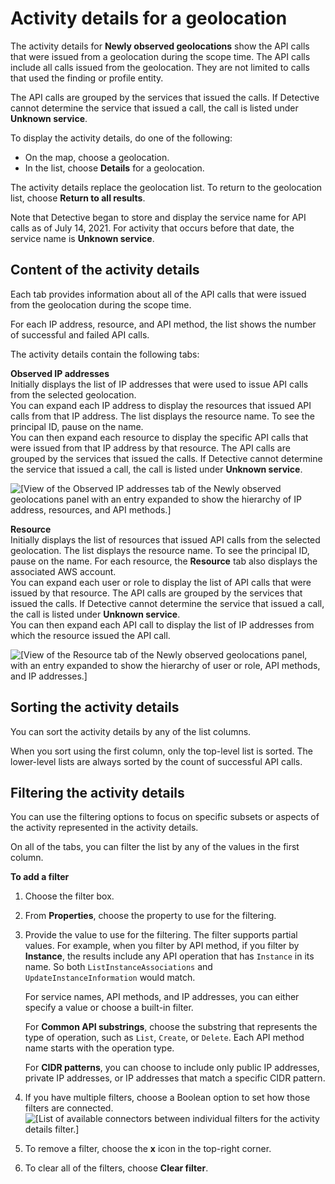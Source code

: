 # Activity details for a geolocation<a name="profile-panel-drilldown-new-geolocations"></a>

The activity details for **Newly observed geolocations** show the API calls that were issued from a geolocation during the scope time\. The API calls include all calls issued from the geolocation\. They are not limited to calls that used the finding or profile entity\.

The API calls are grouped by the services that issued the calls\. If Detective cannot determine the service that issued a call, the call is listed under **Unknown service**\.

To display the activity details, do one of the following:
+ On the map, choose a geolocation\.
+ In the list, choose **Details** for a geolocation\.

The activity details replace the geolocation list\. To return to the geolocation list, choose **Return to all results**\.

Note that Detective began to store and display the service name for API calls as of July 14, 2021\. For activity that occurs before that date, the service name is **Unknown service**\.

## Content of the activity details<a name="profile-panel-drilldown-geolocation-content"></a>

Each tab provides information about all of the API calls that were issued from the geolocation during the scope time\.

For each IP address, resource, and API method, the list shows the number of successful and failed API calls\.

The activity details contain the following tabs:

**Observed IP addresses**  
Initially displays the list of IP addresses that were used to issue API calls from the selected geolocation\.  
You can expand each IP address to display the resources that issued API calls from that IP address\. The list displays the resource name\. To see the principal ID, pause on the name\.  
You can then expand each resource to display the specific API calls that were issued from that IP address by that resource\. The API calls are grouped by the services that issued the calls\. If Detective cannot determine the service that issued a call, the call is listed under **Unknown service**\.  

![\[View of the Observed IP addresses tab of the Newly observed geolocations panel with an entry expanded to show the hierarchy of IP address, resources, and API methods.\]](http://docs.aws.amazon.com/detective/latest/userguide/images/screen_profile_panel_drilldown_geo_ips.png)

**Resource**  
Initially displays the list of resources that issued API calls from the selected geolocation\. The list displays the resource name\. To see the principal ID, pause on the name\. For each resource, the **Resource** tab also displays the associated AWS account\.  
You can expand each user or role to display the list of API calls that were issued by that resource\. The API calls are grouped by the services that issued the calls\. If Detective cannot determine the service that issued a call, the call is listed under **Unknown service**\.  
You can then expand each API call to display the list of IP addresses from which the resource issued the API call\.  

![\[View of the Resource tab of the Newly observed geolocations panel, with an entry expanded to show the hierarchy of user or role, API methods, and IP addresses.\]](http://docs.aws.amazon.com/detective/latest/userguide/images/screen_profile_panel_drilldown_geo_resources.png)

## Sorting the activity details<a name="drilldown-geolocation-sort"></a>

You can sort the activity details by any of the list columns\.

When you sort using the first column, only the top\-level list is sorted\. The lower\-level lists are always sorted by the count of successful API calls\.

## Filtering the activity details<a name="drilldown-geolocation-filter"></a>

You can use the filtering options to focus on specific subsets or aspects of the activity represented in the activity details\.

On all of the tabs, you can filter the list by any of the values in the first column\.

**To add a filter**

1. Choose the filter box\.

1. From **Properties**, choose the property to use for the filtering\.

1. Provide the value to use for the filtering\. The filter supports partial values\. For example, when you filter by API method, if you filter by **Instance**, the results include any API operation that has `Instance` in its name\. So both `ListInstanceAssociations` and `UpdateInstanceInformation` would match\.

   For service names, API methods, and IP addresses, you can either specify a value or choose a built\-in filter\.

   For **Common API substrings**, choose the substring that represents the type of operation, such as `List`, `Create`, or `Delete`\. Each API method name starts with the operation type\.

   For **CIDR patterns**, you can choose to include only public IP addresses, private IP addresses, or IP addresses that match a specific CIDR pattern\.

1. If you have multiple filters, choose a Boolean option to set how those filters are connected\.  
![\[List of available connectors between individual filters for the activity details filter.\]](http://docs.aws.amazon.com/detective/latest/userguide/images/screen_profile_panel_drilldown_geo_filterconnectors.png)

1. To remove a filter, choose the **x** icon in the top\-right corner\.

1. To clear all of the filters, choose **Clear filter**\.